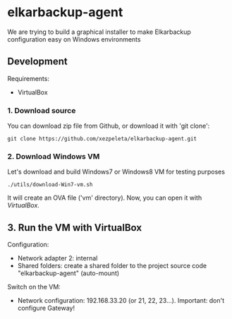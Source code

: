 
# elkarbackup-agent

We are trying to build a graphical installer to make Elkarbackup configuration easy on Windows environments

## Development

Requirements:
  - VirtualBox

### 1. Download source
You can download zip file from Github, or download it with 'git clone':
```
git clone https://github.com/xezpeleta/elkarbackup-agent.git
```

### 2. Download Windows VM
Let's download and build Windows7 or Windows8 VM for testing purposes
```
./utils/download-Win7-vm.sh
```
It will create an OVA file ('vm' directory). Now, you can open it with *VirtualBox*.

## 3. Run the VM with VirtualBox

Configuration:
  - Network adapter 2: internal
  - Shared folders: create a shared folder to the project source code "elkarbackup-agent" (auto-mount)

Switch on the VM:
  - Network configuration: 192.168.33.20 (or 21, 22, 23...). Important: don't configure Gateway!
